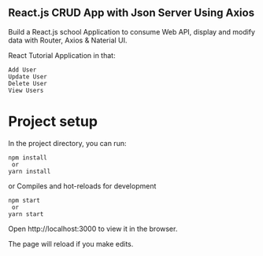 ## React.js CRUD App with Json Server Using Axios

Build a React.js school Application to consume Web API, display and modify data with Router, Axios & Naterial UI.

React Tutorial Application in that:

    Add User
    Update User
    Delete User
    View Users


# Project setup

In the project directory, you can run:
  
    npm install
     or
    yarn install

or
Compiles and hot-reloads for development

    npm start
     or
    yarn start


Open http://localhost:3000 to view it in the browser.

The page will reload if you make edits.
